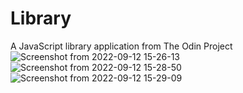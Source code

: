 # Library
A JavaScript library application from The Odin Project
![Screenshot from 2022-09-12 15-26-13](https://user-images.githubusercontent.com/70480860/189682134-3963a336-d4dd-41ba-a363-bc84c67740f3.png)
![Screenshot from 2022-09-12 15-28-50](https://user-images.githubusercontent.com/70480860/189682192-41966a78-23df-4175-bc79-5722d48d338c.png)
![Screenshot from 2022-09-12 15-29-09](https://user-images.githubusercontent.com/70480860/189682213-a760a0e9-8902-4a34-a934-d133f7bc941e.png)
